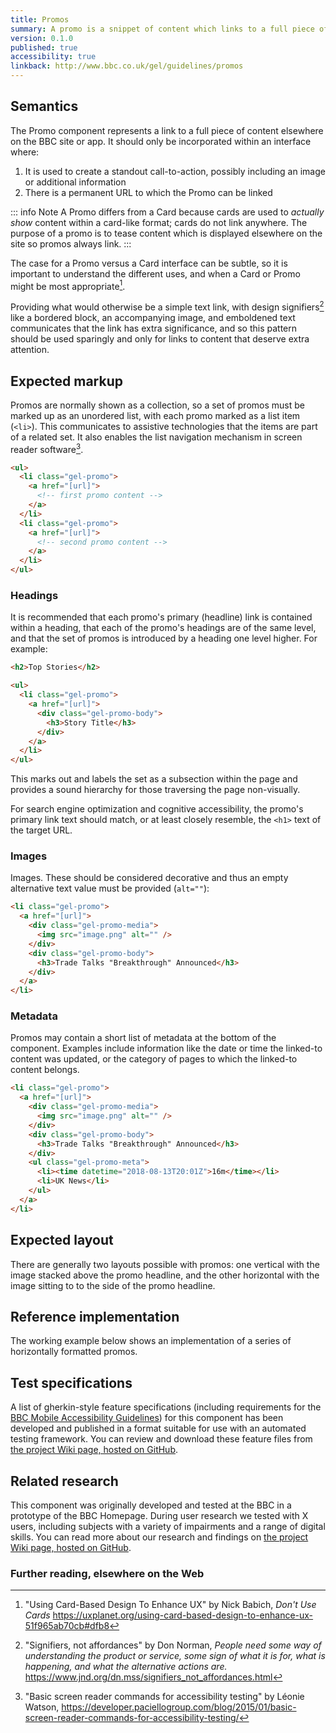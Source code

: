 ```yaml
---
title: Promos
summary: A promo is a snippet of content which links to a full piece of content elsewhere on the BBC site or app.
version: 0.1.0
published: true
accessibility: true
linkback: http://www.bbc.co.uk/gel/guidelines/promos
---
```


## Semantics

The Promo component represents a link to a full piece of content elsewhere on the BBC site or app. It should only be incorporated within an interface where:

1. It is used to create a standout call-to-action, possibly including an image or additional information
2. There is a permanent URL to which the Promo can be linked

::: info Note
A Promo differs from a Card because cards are used to _actually show_ content within a card-like format; cards do not link anywhere. The purpose of a promo is to tease content which is displayed elsewhere on the site so promos always link.
:::

The case for a Promo versus a Card interface can be subtle, so it is important to understand the different uses, and when a Card or Promo might be most appropriate[^1].

Providing what would otherwise be a simple text link, with design signifiers[^2] like a bordered block, an accompanying image, and emboldened text communicates that the link has extra significance, and so this pattern should be used sparingly and only for links to content that deserve extra attention.

## Expected markup

Promos are normally shown as a collection, so a set of promos must be marked up as an unordered list, with each promo marked as a list item (`<li>`). This communicates to assistive technologies that the items are part of a related set. It also enables the list navigation mechanism in screen reader software[^3].

```html
<ul>
  <li class="gel-promo">
    <a href="[url]">
      <!-- first promo content -->
    </a>
  </li>
  <li class="gel-promo">
    <a href="[url]">
      <!-- second promo content -->
    </a>
  </li>
</ul>
```

### Headings

It is recommended that each promo's primary (headline) link is contained within a heading, that each of the promo's headings are of the same level, and that the set of promos is introduced by a heading one level higher. For example:

```html
<h2>Top Stories</h2>

<ul>
  <li class="gel-promo">
    <a href="[url]">
      <div class="gel-promo-body">
        <h3>Story Title</h3>
      </div>
    </a>
  </li>
</ul>
```

This marks out and labels the set as a subsection within the page and provides a sound hierarchy for those traversing the page non-visually.

For search engine optimization and cognitive accessibility, the promo's primary link text should match, or at least closely resemble, the `<h1>` text of the target URL.

### Images

Images. These should be considered decorative and thus an empty alternative text value must be provided (`alt=""`):

```html
<li class="gel-promo">
  <a href="[url]">
    <div class="gel-promo-media">
      <img src="image.png" alt="" />
    </div>
    <div class="gel-promo-body">
      <h3>Trade Talks "Breakthrough" Announced</h3>
    </div>
  </a>
</li>
```

### Metadata

Promos may contain a short list of metadata at the bottom of the component. Examples include information like the date or time the linked-to content was updated, or the category of pages to which the linked-to content belongs.

```html
<li class="gel-promo">
  <a href="[url]">
    <div class="gel-promo-media">
      <img src="image.png" alt="" />
    </div>
    <div class="gel-promo-body">
      <h3>Trade Talks "Breakthrough" Announced</h3>
    </div>
    <ul class="gel-promo-meta">
      <li><time datetime="2018-08-13T20:01Z">16m</time></li>
      <li>UK News</li>
    </ul>
  </a>
</li>
```

## Expected layout

There are generally two layouts possible with promos: one vertical with the image stacked above the promo headline, and the other horizontal with the image sitting to to the side of the promo headline.

## Reference implementation

The working example below shows an implementation of a series of horizontally formatted promos.

<live-demo id="promo1">
  <template>
    <style>
      ul {
        margin: 0;
        padding: 0;
      }
      .cf:after {
        content: "";
        display: table;
        clear: both;
      }
      .gel-promo {
        display: inline-block;
        color: #404040;
        font-family: sans-serif;
        background: #F1F1F1;
        width: 100%;
        margin-bottom: 16px;
      }
      .gel-promo__horz .gel-promo-media {
        display: inline-block;
        float: left;
        line-height: 0;
        width: 40%;
        margin-right: 16px;
      }
      .gel-promo .gel-promo-media img {
        display: inline-block;
        height: 100%;
        width: 100%
      }
      .gel-promo__horz .gel-promo-body {
        padding: 0 16px 0 0;
      }
      .gel-promo a {
        display: inline-block;
        height: 100%;
        position: relative;
      }
      .gel-promo a,
      .gel-promo a:hover,
      .gel-promo a:visited {
        text-decoration: none;
        color: #333;
      }
      .gel-promo a img,
      .gel-promo a:hover img,
      .gel-promo a:visited img {
        border: 0;
      }
      ul.gel-promo-meta {
        left: 40%;
        padding: 0;
        bottom: 0;
        position: absolute;
        padding-left: 16px;
        padding-bottom: 16px;
      }
      .gel-promo-meta li {
        display: inline;
        list-style-type: none;
      }
      .gel-promo-meta li:not(:last-child)::after {
        content: "\007c";
        margin: 0 0.6em;
      }
      @media (max-width: 37.5em) {
        .gel-promo-body {
          padding: 0 8px 0 0;
        }
        .gel-promo-body h3 {
          padding: 0 8px 0 0;
          margin-block-start: 8px;
          margin-block-end: 8px;
        }
        .gel-promo-body p { display: none; }
        .gel-promo__horz .gel-promo-media {
          margin-right: 8px;
        }
      }
      @media (max-width: 30em) {
        .gel-promo-meta { display: none; }
      }
    </style>
    <div class="cf" style="max-width:600px">
      <ul>
        <li class="gel-promo gel-promo__horz cf">
          <a href="#example-link-1">
            <div class="gel-promo-media">
              <img src="{{site.basedir}}static/images/placeholder.png" alt="">
            </div>
            <div class="gel-promo-body">
              <h3>Trade Talks "Breakthrough"</h3>
              <p>Both sides reportedly happy, eager to move forward</p>
              <ul class="gel-promo-meta">
                <li><time datetime="2018-08-13T20:01Z">16m</time></li><li>UK News</li>
              </ul>
            </div>
          </a>
        </li>
        <li class="gel-promo gel-promo__horz cf">
          <a href="#example-link-2">
            <div class="gel-promo-media">
              <img src="{{site.basedir}}static/images/placeholder.png" alt="">
            </div>
            <div class="gel-promo-body">
              <h3>All Gold for New Olympic Trampoline Team</h3>
              <ul class="gel-promo-meta">
                <li><time datetime="2018-08-13T20:01Z">42m</time></li><li>Sports</li>
              </ul>
            </div>
          </a>
        </li>
      </ul>
    </div>
    <script>
    </script>
  </template>
</live-demo>

## Test specifications

A list of gherkin-style feature specifications (including requirements for the [BBC Mobile Accessibility Guidelines](https://www.bbc.co.uk/guidelines/futuremedia/accessibility/mobile)) for this component has been developed and published in a format suitable for use with an automated testing framework. You can review and download these feature files from [the project Wiki page, hosted on GitHub](#linktocome).

## Related research

This component was originally developed and tested at the BBC in a prototype of the BBC Homepage. During user research we tested with X users, including subjects with a variety of impairments and a range of digital skills. You can read more about our research and findings on [the project Wiki page, hosted on GitHub](#linktocome).

### Further reading, elsewhere on the Web

[^1]: "Using Card-Based Design To Enhance UX" by Nick Babich, _Don't Use Cards_ <https://uxplanet.org/using-card-based-design-to-enhance-ux-51f965ab70cb#dfb8>
[^2]: "Signifiers, not affordances" by Don Norman, _People need some way of understanding the product or service, some sign of what it is for, what is happening, and what the alternative actions are._ <https://www.jnd.org/dn.mss/signifiers_not_affordances.html>
[^3]: "Basic screen reader commands for accessibility testing" by Léonie Watson, <https://developer.paciellogroup.com/blog/2015/01/basic-screen-reader-commands-for-accessibility-testing/>
